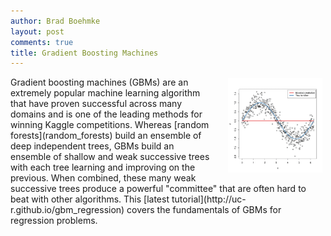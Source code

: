 ```yaml
---
author: Brad Boehmke
layout: post
comments: true
title: Gradient Boosting Machines
---
```


<img src="/public/images/analytics/gbm/boosted_stumps.gif"  style="float:right; margin: 2px 5px 0px 20px; width: 30%; height: 30%;" />
Gradient boosting machines (GBMs) are an extremely popular machine learning algorithm that have proven successful across many domains and is one of the leading methods for winning Kaggle competitions.  Whereas [random forests](random_forests) build an ensemble of deep independent trees, GBMs build an ensemble of shallow and weak successive trees with each tree learning and improving on the previous.  When combined, these many weak successive trees produce a powerful "committee" that are often hard to beat with other algorithms.  This [latest tutorial](http://uc-r.github.io/gbm_regression) covers the fundamentals of GBMs for regression problems.
